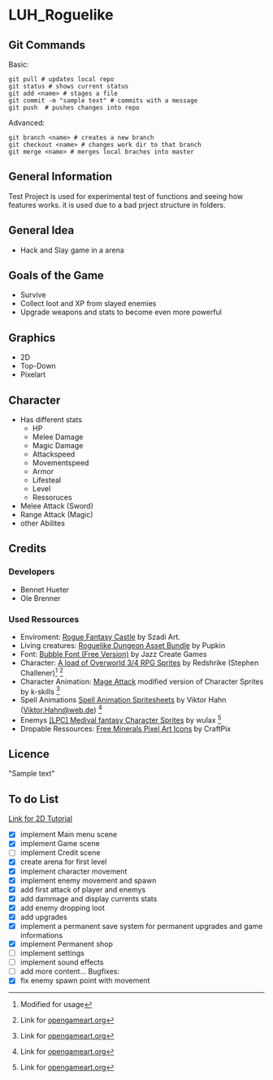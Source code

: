 # LUH_Roguelike
## Git Commands
Basic:
```
git pull # updates local repo
git status # shows current status
git add <name> # stages a file 
git commit -m "sample text" # commits with a message
git push  # pushes changes into repo
```
Advanced:
```
git branch <name> # creates a new branch
git checkout <name> # changes work dir to that branch
git merge <name> # merges local braches into master
```
## General Information
Test Project is used for experimental test of functions and seeing how features works. it is used due to a bad prject structure in folders.
## General Idea
- Hack and Slay game in a arena
## Goals of the Game
- Survive
- Collect loot and XP from slayed enemies
- Upgrade weapons and stats to become even more powerful
## Graphics
- 2D
- Top-Down
- Pixelart
## Character
- Has different stats
  - HP
  - Melee Damage
  - Magic Damage
  - Attackspeed
  - Movementspeed
  - Armor
  - Lifesteal
  - Level
  - Ressoruces
- Melee Attack (Sword)
- Range Attack (Magic)
- other Abilites
## Credits
### Developers
- Bennet Hueter
- Ole Brenner
### Used Ressources
- Enviroment: [Rogue Fantasy Castle](https://assetstore.unity.com/packages/2d/environments/rogue-fantasy-castle-164725) by Szadi Art.
- Living creatures: [Roguelike Dungeon Asset Bundle](https://trevor-pupkin.itch.io/roguelike-dungeon-asset-bundle) by Pupkin
- Font: [Bubble Font (Free Version)](https://assetstore.unity.com/packages/2d/fonts/bubble-font-free-version-24987) by Jazz Create Games
- Character: [A load of Overworld 3/4 RPG Sprites](https://opengameart.org/content/a-load-of-overworld-34-rpg-sprites) by Redshrike (Stephen Challener)[^1] [^2]
- Character Animation: [Mage Attack](https://opengameart.org/content/mage-attack) modified version of Character Sprites by k-skills [^2]
- Spell Animations [Spell Animation Spritesheets](https://opengameart.org/content/spell-animation-spritesheets) by Viktor Hahn (Viktor.Hahn@web.de) [^2]
- Enemys [[LPC] Medival fantasy Character Sprites](https://opengameart.org/content/lpc-medieval-fantasy-character-sprites) by wulax [^2]
- Dropable Ressources: [Free Minerals Pixel Art Icons](https://assetstore.unity.com/packages/2d/gui/icons/free-minerals-pixel-art-icons-196216) by CraftPix
[^1]: Modified for usage
[^2]: Link for [opengameart.org](https://opengameart.org/)
## Licence
"Sample text"
## To do List
[Link for 2D Tutorial](https://www.youtube.com/playlist?list=PL0m-AJLtwLv7Fe6Wj32zJIHuHk5jBUDzO) 
- [x] implement Main menu scene
- [x] implement Game scene
- [ ] implement Credit scene
- [x] create arena for first level
- [x] implement character movement
- [x] implement enemy movement and spawn
- [x] add first attack of player and enemys
- [x] add dammage and display currents stats
- [x] add enemy dropping loot
- [x] add upgrades
- [x] implement a permanent save system for permanent upgrades and game informations
- [x] implement Permanent shop
- [ ] implement settings
- [ ] implement sound effects
- [ ] add more content...
Bugfixes:
- [x] fix enemy spawn point with movement